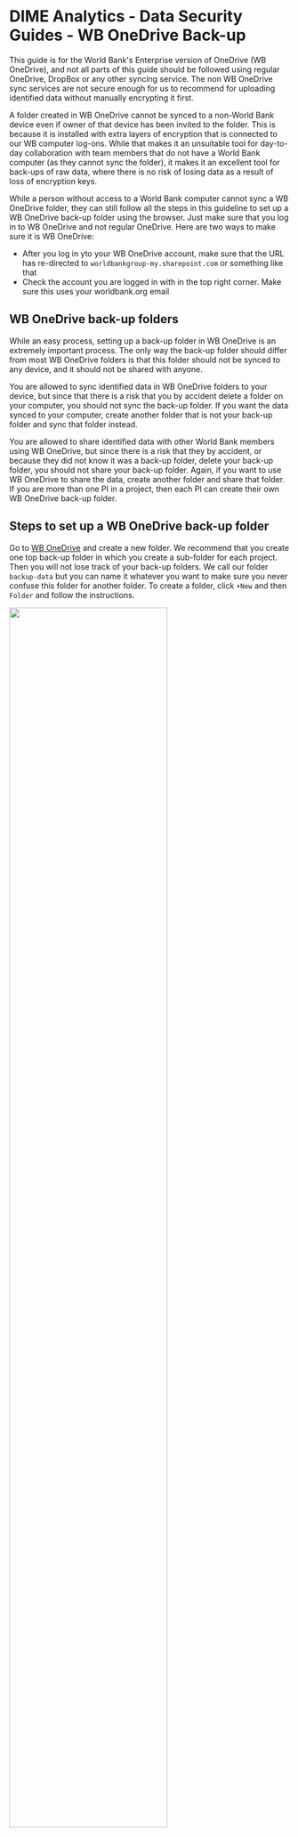 # DIME Analytics - Data Security Guides - WB OneDrive Back-up

This guide is for the World Bank's Enterprise version of OneDrive (WB OneDrive),
and not all parts of this guide should be followed using regular OneDrive, DropBox or any other syncing service.
The non WB OneDrive sync services are not secure enough for us to recommend for uploading identified data
without manually encrypting it first.

A folder created in WB OneDrive cannot be synced to a non-World Bank device
even if owner of that device has been invited to the folder.
This is because it is installed with extra layers of encryption that is connected to our WB computer log-ons.
While that makes it an unsuitable tool for day-to-day collaboration with team members that do not have a World Bank computer
(as they cannot sync the folder),
it makes it an excellent tool for back-ups of raw data,
where there is no risk of losing data as a result of loss of encryption keys.

While a person without access to a World Bank computer cannot sync a WB OneDrive folder, 
they can still follow all the steps in this guideline to set up a WB OneDrive back-up folder using the browser. 
Just make sure that you log in to WB OneDrive and not regular OneDrive. 
Here are two ways to make sure it is WB OneDrive:
* After you log in yto your WB OneDrive account, make sure that the URL has re-directed to `worldbankgroup-my.sharepoint.com` or something like that
* Check the account you are logged in with in the top right corner. Make sure this uses your worldbank.org email

## WB OneDrive back-up folders

While an easy process, setting up a back-up folder in WB OneDrive is an extremely important process. 
The only way the back-up folder should differ from most WB OneDrive folders is that this folder should not be synced to any device,
and it should not be shared with anyone.

You are allowed to sync identified data in WB OneDrive folders to your device,
but since that there is a risk that you by accident delete a folder on your computer,
you should not sync the back-up folder.
If you want the data synced to your computer,
create another folder that is not your back-up folder and sync that folder instead.

You are allowed to share identified data with other World Bank members using WB OneDrive,
but since there is a risk that they by accident, or because they did not know it was a back-up folder,
delete your back-up folder, you should not share your back-up folder.
Again, if you want to use WB OneDrive to share the data, create another folder and share that folder.
If you are more than one PI in a project, then each PI can create their own WB OneDrive back-up folder.

## Steps to set up a WB OneDrive back-up folder

Go to [WB OneDrive](http://onedrive.worldbank.org) and create a new folder.
We recommend that you create one top back-up folder in which you create a sub-folder for each project.
Then you will not lose track of your back-up folders.
We call our folder `backup-data` but you can name it whatever you want
to make sure you never confuse this folder for another folder.
To create a folder, click `+New` and then `Folder` and follow the instructions.

<img src="https://github.com/worldbank/dime-standards/blob/master/dime-research-standards/pillar-4-data-security/data-security-resources/img/onedrive-backup-1.png" width="75%"><!--- Image is read from master branch or use full URL-->

In the top back-up folder, create one folder for each project you want to back up
by clicking `+New` and then `Folder` again.

<img src="https://github.com/worldbank/dime-standards/blob/master/dime-research-standards/pillar-4-data-security/data-security-resources/img/onedrive-backup-2.png" width="75%"><!--- Image is read from master branch or use full URL-->

In each project folder, create one folder for each data source you want to back up,
by clicking `+New` and then `Folder` again.
A data source can be a survey round (baseline, endline etc.),
admin data (data shared with us from government counter parts) etc.
The main difference between data sources relevant to back-ups are if they are
continuous (meaning we keep getting new data) or
discrete (meaning that once we have the data set it will not be updated again).

An example of a discrete source of data is a typical survey round.
Once we are done collecting data we will not get more data for that survey round.
That data should be backed up in WB OneDrive after the data collection is completed
but before the data collection server is closed down.
For continuous data sources there is no equally obvious point when the data should be backed up,
but it should be often enough that a potential loss of data between back-ups
is not too devastating for the project.

<img src="https://github.com/worldbank/dime-standards/blob/master/dime-research-standards/pillar-4-data-security/data-security-resources/img/onedrive-backup-3.png" width="75%"><!--- Image is read from master branch or use full URL-->

Once you have created the folder for your data source,
simply drag all the files you want to back up here.
You can drag a whole folder and all its content at the same time.
You should back up the most raw version of your data, even if that is a bunch of csv files.
Since storage space will not be an issue as you will not sync this folder,
you can back up both, the rawest files and a data set created from the raw files.
Even if these files are identifying you do not need to manually encrypt them before uploading them.

<img src="https://github.com/worldbank/dime-standards/blob/master/dime-research-standards/pillar-4-data-security/data-security-resources/img/onedrive-backup-4.png" width="75%"><!--- Image is read from master branch or use full URL-->

You will see the file in your back-up folder once it is done uploading.
If you want to upload more files you just keep dragging them there.
Then you are done and your files are securely backed up.
Close your browser and do not navigate to this folder more than necessary
to minimize the risk that you delete a file by mistake.

<img src="https://github.com/worldbank/dime-standards/blob/master/dime-research-standards/pillar-4-data-security/data-security-resources/img/onedrive-backup-5.png" width="75%"><!--- Image is read from master branch or use full URL-->
